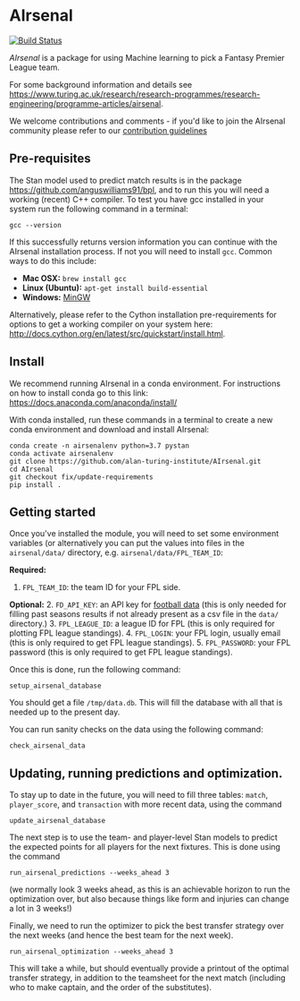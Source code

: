 # AIrsenal
[![Build Status](https://travis-ci.org/alan-turing-institute/AIrsenal.svg?branch=master)](https://travis-ci.org/alan-turing-institute/AIrsenal)

*AIrsenal* is a package for using Machine learning to pick a Fantasy Premier League team.

For some background information and details see https://www.turing.ac.uk/research/research-programmes/research-engineering/programme-articles/airsenal.

We welcome contributions and comments - if you'd like to join the AIrsenal community please refer to our [contribution guidelines](https://github.com/alan-turing-institute/AIrsenal/blob/master/CONTRIBUTING.md)

## Pre-requisites

The Stan model used to predict match results is in the package https://github.com/anguswilliams91/bpl, and to run this you will need a working (recent) C++ compiler. To test you have gcc installed in your system run the following command in a terminal:
```
gcc --version
```

If this successfully returns version information you can continue with the AIrsenal installation process. If not you will need to install `gcc`. Common ways to do this include:
* **Mac OSX:** `brew install gcc`
* **Linux (Ubuntu):** `apt-get install build-essential`
* **Windows:** [MinGW](http://www.mingw.org/wiki/Getting_Started)

Alternatively, please refer to the Cython installation pre-requirements for options to get a working compiler on your system here: http://docs.cython.org/en/latest/src/quickstart/install.html.


## Install

We recommend running AIrsenal in a conda environment. For instructions on how to install conda go to this link: https://docs.anaconda.com/anaconda/install/

With conda installed, run these commands in a terminal to create a new conda environment and download and install AIrsenal:
```
conda create -n airsenalenv python=3.7 pystan
conda activate airsenalenv
git clone https://github.com/alan-turing-institute/AIrsenal.git
cd AIrsenal
git checkout fix/update-requirements
pip install .
```

## Getting started

Once you've installed the module, you will need to set some environment variables (or alternatively you can put the values into files in the ```airsenal/data/``` directory, e.g. ```airsenal/data/FPL_TEAM_ID```:

**Required:**
1. `FPL_TEAM_ID`: the team ID for your FPL side.

**Optional:**
2. `FD_API_KEY`: an API key for [football data](https://www.football-data.org/) (this is only needed for filling past seasons results if not already present as a csv file in the ```data/``` directory.)
3. `FPL_LEAGUE_ID`: a league ID for FPL (this is only required for plotting FPL league standings).
4. `FPL_LOGIN`: your FPL login, usually email (this is only required to get FPL league standings).
5. `FPL_PASSWORD`: your FPL password (this is only required to get FPL league standings).

Once this is done, run the following command:

```shell
setup_airsenal_database
```

You should get a file ```/tmp/data.db```.  This will fill the database with all that is needed up to the present day.

You can run sanity checks on the data using the following command:

```
check_airsenal_data
```

## Updating, running predictions and optimization.

To stay up to date in the future, you will need to fill three tables: ```match```, ```player_score```, and ```transaction```
with more recent data, using the command
```shell
update_airsenal_database
```

The next step is to use the team- and player-level Stan models to predict the expected points for all players for the next fixtures.  This is done using the command
```shell
run_airsenal_predictions --weeks_ahead 3
```
(we normally look 3 weeks ahead, as this is an achievable horizon to run the optimization over, but also because things like form and injuries can change a lot in 3 weeks!)

Finally, we need to run the optimizer to pick the best transfer strategy over the next weeks (and hence the best team for the next week).
```shell
run_airsenal_optimization --weeks_ahead 3
```
This will take a while, but should eventually provide a printout of the optimal transfer strategy, in addition to the teamsheet for the next match (including who to make captain, and the order of the substitutes).
